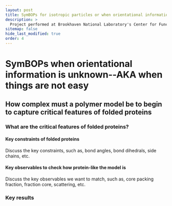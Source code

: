 ```yaml
---
layout: post
title: SymBOPs for isotropic particles or when orientational information is not known
description: >
  Project performed at Brookhaven National Laboratory's Center for Functional Nanomaterials
sitemap: false
hide_last_modified: true
order: 4
---
```


# SymBOPs when orientational information is unknown--AKA when things are not easy
## How complex must a polymer model be to begin to capture critical features of folded proteins 

### What are the critical features of folded proteins?

#### Key constraints of folded proteins
Discuss the key constraints, such as, bond angles, bond dihedrals, side chains, etc. 
#### Key observables to check how protein-like the model is
Discuss the key observables we want to match, such as, core packing fraction, fraction core, scattering, etc. 

### Key results

